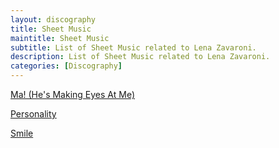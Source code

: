 ```yaml
---
layout: discography
title: Sheet Music
maintitle: Sheet Music
subtitle: List of Sheet Music related to Lena Zavaroni.
description: List of Sheet Music related to Lena Zavaroni.
categories: [Discography]
---
```


<a href="/discography/sheet-music/ma-hes-making-eyes-at-me">Ma! (He's Making Eyes At Me)</a>

<a href="/discography/sheet-music/personality">Personality</a>

<a href="/discography/sheet-music/smile">Smile</a>
